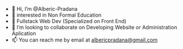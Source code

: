 - 👋 Hi, I’m @Alberic-Pradana
- 👀 interested in Non Formal Education
- 🌱 Fullstack Web Dev (Specialized on Front End)
- 💞️ I’m looking to collaborate on Developing Website or Administration Aplication
- 📫 You can reach me by email at albericpradana@gmail.com

<!--- The Water, Stars and The Wind --->
